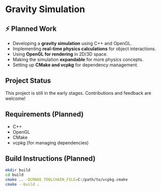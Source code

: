 # Gravity Simulation  

## ⚡ Planned Work  
- Developing a **gravity simulation** using C++ and OpenGL.  
- Implementing **real-time physics calculations** for object interactions.  
- Using **OpenGL for rendering** in 2D/3D space.  
- Making the simulation **expandable** for more physics concepts.  
- Setting up **CMake and vcpkg** for dependency management.  

## Project Status  
This project is still in the early stages. Contributions and feedback are welcome!  

## Requirements (Planned)  
- C++  
- OpenGL  
- CMake  
- vcpkg (for managing dependencies)  

## Build Instructions (Planned)  
```sh
mkdir build
cd build
cmake .. -DCMAKE_TOOLCHAIN_FILE=C:/path/to/vcpkg.cmake
cmake --build .
